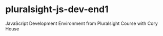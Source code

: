 # pluralsight-js-dev-end1
JavaScript Development Environment from Pluralsight Course with Cory House
